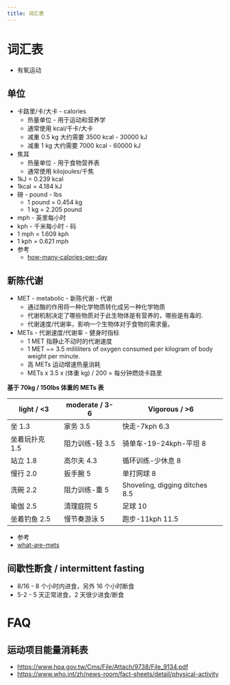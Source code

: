 ```yaml
---
title: 词汇表
---
```


# 词汇表

- 有氧运动

## 单位

- 卡路里/卡/大卡 - calories
  - 热量单位 - 用于运动和营养学
  - 通常使用 kcal/千卡/大卡
  - 减重 0.5 kg 大约需要 3500 kcal - 30000 kJ
  - 减重 1 kg 大约需要 7000 kcal - 60000 kJ
- 焦耳
  - 热量单位 - 用于食物营养表
  - 通常使用 kilojoules/千焦
- 1kJ = 0.239 kcal
- 1kcal = 4.184 kJ
- 磅 - pound - lbs
  - 1 pound = 0.454 kg
  - 1 kg = 2.205 pound
- mph - 英里每小时
- kph - 千米每小时 - 码
- 1 mph = 1.609 kph
- 1 kph = 0.621 mph
- 参考
  - [how-many-calories-per-day](https://www.healthline.com/nutrition/how-many-calories-per-day)

## 新陈代谢

- MET - metabolic - 新陈代谢 - 代谢
  - 通过酶的作用将一种化学物质转化成另一种化学物质
  - 代谢机制决定了哪些物质对于此生物体是有营养的，哪些是有毒的.
  - 代谢速度/代谢率，影响一个生物体对于食物的需求量。
- METs - 代谢速度/代谢率 - 健身时指标
  - 1 MET 指静止不动时的代谢速度
  - 1 MET ~= 3.5 milliliters of oxygen consumed per kilogram of body weight per minute.
  - 高 METs 运动增速热量消耗
  - METs x 3.5 x (体重 kg) / 200 = 每分钟燃烧卡路里

**基于 70kg / 150lbs 体重的 METs 表**

| light / <3     | moderate / 3-6  | Vigorous / >6                  |
| -------------- | --------------- | ------------------------------ |
| 坐 1.3         | 家务 3.5        | 快走-7kph 6.3                  |
| 坐着玩扑克 1.5 | 阻力训练-轻 3.5 | 骑单车-19-24kph-平坦 8         |
| 站立 1.8       | 高尔夫 4.3      | 循环训练-少休息 8              |
| 慢行 2.0       | 扳手腕 5        | 单打网球 8                     |
| 洗碗 2.2       | 阻力训练-重 5   | Shoveling, digging ditches 8.5 |
| 瑜伽 2.5       | 清理庭院 5      | 足球 10                        |
| 坐着钓鱼 2.5   | 慢节奏游泳 5    | 跑步-11kph 11.5                |

- 参考
- [what-are-mets](https://www.healthline.com/health/what-are-mets)

## 间歇性断食 / intermittent fasting

- 8/16 - 8 个小时内进食，另外 16 个小时断食
- 5-2 - 5 天正常进食，2 天很少进食/断食

# FAQ

## 运动项目能量消耗表

- https://www.hpa.gov.tw/Cms/File/Attach/9738/File_9134.pdf
- https://www.who.int/zh/news-room/fact-sheets/detail/physical-activity
